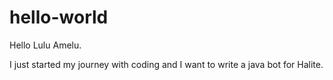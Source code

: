 # hello-world

Hello Lulu Amelu.

I just started my journey with coding and I want to write a java bot for Halite.
